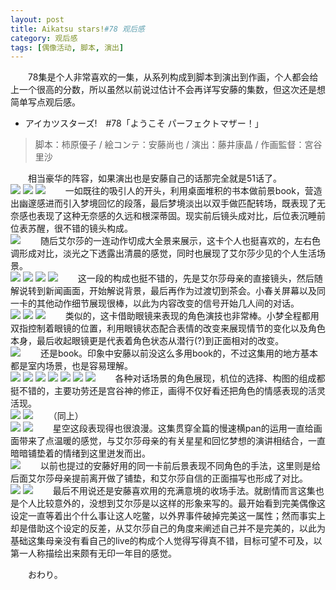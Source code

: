 ```yaml
---
layout: post
title: Aikatsu stars!#78 观后感
category: 观后感
tags: [偶像活动, 脚本, 演出]
---
```


　　78集是个人非常喜欢的一集，从系列构成到脚本到演出到作画，个人都会给上一个很高的分数，所以虽然以前说过估计不会再详写安藤的集数，但这次还是想简单写点观后感。  


<!-- more -->


* アイカツスターズ!　#78「ようこそ パーフェクトマザー！」

>脚本：柿原優子 / 絵コンテ：安藤尚也 / 演出：藤井康晶 / 作画監督：宮谷里沙  

　　相当豪华的阵容，如果演出也是安藤自己的话那完全就是51话了。  
![](https://ws1.sinaimg.cn/large/97de980agy1fkon6pbkn9j20zk0k0tb3.jpg)
![](https://ws1.sinaimg.cn/large/97de980agy1fkonae3nmaj20zk0k0q5n.jpg)
![](https://ws1.sinaimg.cn/large/97de980agy1fkon6gahcsj20zk0k0q6l.jpg)
　　一如既往的吸引人的开头，利用桌面堆积的书本做前景book，营造出幽邃感进而引入梦境回忆的段落，最后梦境淡出以双手做匹配转场，既表现了无奈感也表现了这种无奈感的久远和根深蒂固。现实前后镜头成对比，后位表沉睡前位表苏醒，很不错的镜头构成。  
![](https://ws1.sinaimg.cn/large/97de980agy1fkonk22t1lj20zk0k0q6h.jpg)
　　随后艾尔莎的一连动作切成大全景来展示，这卡个人也挺喜欢的，左右色调形成对比，淡光之下透露出清晨的感觉，同时也展现了艾尔莎少见的个人生活场景。  
![](https://ws1.sinaimg.cn/large/97de980agy1fkonqnglpdj20zk0k0tcw.jpg)
![](https://ws1.sinaimg.cn/large/97de980agy1fkonqu8b7tj20zk0k0tel.jpg)
![](https://ws1.sinaimg.cn/large/97de980agy1fkonqydddoj20zk0k0do9.jpg)
![](https://ws1.sinaimg.cn/large/97de980agy1fkonr4e33mj20zk0k0qaa.jpg)
　　这一段的构成也挺不错的，先是艾尔莎母亲的直接镜头，然后随解说转到新闻画面，开始解说背景，最后再作为过渡切到茶会。小春关屏幕以及同一卡的其他动作细节展现很棒，以此为内容改变的信号开始几人间的对话。  
![](https://ws1.sinaimg.cn/large/97de980agy1fkonzyo0xoj20zk0k0teg.jpg)
![](https://ws1.sinaimg.cn/large/97de980agy1fkoo2at63aj20zk0k00yg.jpg)
![](https://ws1.sinaimg.cn/large/97de980agy1fkoo2ew6i8j20zk0k0wkb.jpg)
　　类似的，这卡借助眼镜来表现的角色演技也非常棒。小梦全程都用双指控制着眼镜的位置，利用眼镜状态配合表情的改变来展现情节的变化以及角色本身，最后收起眼镜更是代表着角色状态从潜行(?)到正面相对的改变。  
![](https://ws1.sinaimg.cn/large/97de980agy1fkoo80vefmj20zk0k0n0l.jpg)
　　还是book。印象中安藤以前没这么多用book的，不过这集用的地方基本都是室内场景，也是容易理解。  
![](https://ws1.sinaimg.cn/large/97de980agy1fkoo9wke3tj20zk0k0771.jpg)
![](https://ws1.sinaimg.cn/large/97de980agy1fkooa2nmbij20zk0k0aci.jpg)
![](https://ws1.sinaimg.cn/large/97de980agy1fkooa67hlzj20zk0k0wgi.jpg)
![](https://ws1.sinaimg.cn/large/97de980agy1fkooalhayzj20zk0k0adw.jpg)
![](https://ws1.sinaimg.cn/large/97de980agy1fkooaq2dsoj20zk0k0dm8.jpg)
![](https://ws1.sinaimg.cn/large/97de980agy1fkoob1919cj20zk0k0djy.jpg)
![](https://ws1.sinaimg.cn/large/97de980agy1fkoob50ruwj20zk0k0ad1.jpg)
　　各种对话场景的角色展现，机位的选择、构图的组成都挺不错的，主要功劳还是宫谷神的修正，画得不仅好看还把角色的情感表现的活灵活现。  
![](https://ws1.sinaimg.cn/large/97de980agy1fkooigdx25j20zk0k0gqo.jpg)
![](https://ws1.sinaimg.cn/large/97de980agy1fkooiju99nj20zk0k0jvf.jpg)
　　（同上）  
![](https://ws1.sinaimg.cn/large/97de980agy1fkooj3browj20zk0k0gpc.jpg)
![](https://ws1.sinaimg.cn/large/97de980agy1fkoooym41jj20zk0k0gqy.jpg)
　　星空这段表现得也很浪漫。这集贯穿全篇的慢速横pan的运用一直给画面带来了点温暖的感觉，与艾尔莎母亲的有关星星和回忆梦想的演讲相结合，一直暗暗铺垫着的情绪到这里迸发而出。  
![](https://ws1.sinaimg.cn/large/97de980agy1fkoopb1ynoj20zk0k0dk0.jpg)
　　以前也提过的安藤好用的同一卡前后景表现不同角色的手法，这里则是给后面艾尔莎母亲提前离开做了铺垫，和艾尔莎自信的正面描写也形成了对比。  
![](https://ws1.sinaimg.cn/large/97de980agy1fkoot1oihnj20zk0k0tb9.jpg)
![](https://ws1.sinaimg.cn/large/97de980agy1fkoot4vgy2j20zk0k0785.jpg)
　　最后不用说还是安藤喜欢用的充满意境的收场手法。就剧情而言这集也是个人比较意外的，没想到艾尔莎是以这样的形象来写的。最开始看到完美偶像这设定一直等着出个什么事让这人吃鳖，以外界事件破掉完美这一属性；然而事实上却是借助这个设定的反差，从艾尔莎自己的角度来阐述自己并不是完美的，以此为基础这集母亲没有看自己的live的构成个人觉得写得真不错，目标可望不可及，以第一人称描绘出来颇有无印一年目的感觉。 
 
　　おわり。  